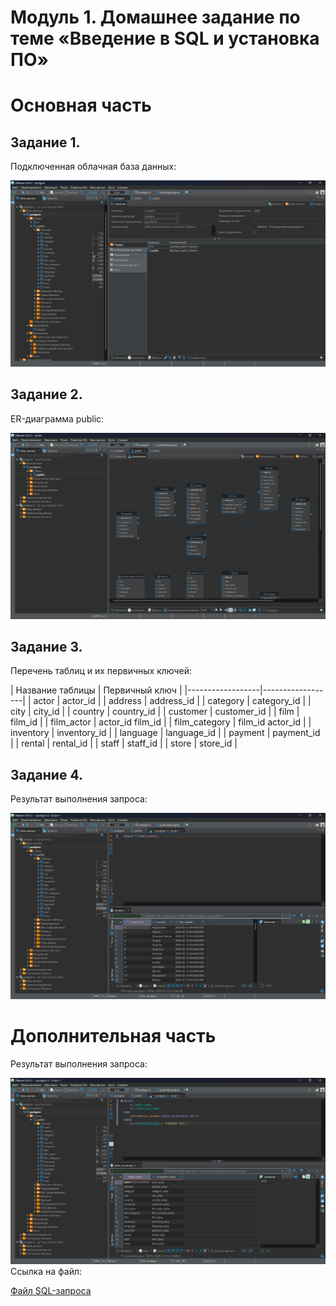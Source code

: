 # Модуль 1. Домашнее задание по теме «Введение в SQL и установка ПО»
# Основная часть
## Задание 1.
Подключенная облачная база данных:</p>
![Скриншот подключенной базы данных](podkl_baza_dannyx.png)
## Задание 2.
ER-диаграмма public:</p>
![Скриншот схемы базы данных](er_diagram_public.png)
## Задание 3.
Перечень таблиц и их первичных ключей:</p>
| Название таблицы | Первичный ключ   |
|------------------|------------------|
| actor            | actor_id         |
| address          | address_id       |
| category         | category_id      |
| city             | city_id          |
| country          | country_id       |
| customer         | customer_id      |
| film             | film_id          |
| film_actor       | actor_id film_id |
| film_category    | film_id actor_id |
| inventory        | inventory_id     |
| language         | language_id      |
| payment          | payment_id       |
| rental           | rental_id        |
| staff            | staff_id         |
| store            | store_id         |
## Задание 4.
Результат выполнения запроса:</p>
![Скриншот выполнения запроса](zapros_country.png)
# Дополнительная часть
Результат выполнения запроса:</p>
![Скриншот выполнения запроса](zapros_table_constraints.png)
Ссылка на файл:</p>
[Файл SQL-запроса]()
